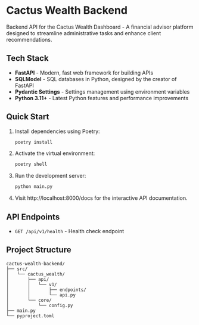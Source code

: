 # Cactus Wealth Backend

Backend API for the Cactus Wealth Dashboard - A financial advisor platform designed to streamline administrative tasks and enhance client recommendations.

## Tech Stack

- **FastAPI** - Modern, fast web framework for building APIs
- **SQLModel** - SQL databases in Python, designed by the creator of FastAPI
- **Pydantic Settings** - Settings management using environment variables
- **Python 3.11+** - Latest Python features and performance improvements

## Quick Start

1. Install dependencies using Poetry:
   ```bash
   poetry install
   ```

2. Activate the virtual environment:
   ```bash
   poetry shell
   ```

3. Run the development server:
   ```bash
   python main.py
   ```

4. Visit http://localhost:8000/docs for the interactive API documentation.

## API Endpoints

- `GET /api/v1/health` - Health check endpoint

## Project Structure

```
cactus-wealth-backend/
├── src/
│   └── cactus_wealth/
│       ├── api/
│       │   └── v1/
│       │       ├── endpoints/
│       │       └── api.py
│       └── core/
│           └── config.py
├── main.py
└── pyproject.toml
``` 